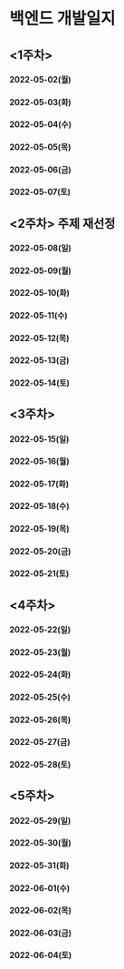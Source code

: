 # 백엔드 개발일지
## <1주차>
#### 2022-05-02(월)<br>
#### 2022-05-03(화)<br>
#### 2022-05-04(수)<br>
#### 2022-05-05(목)<br>
#### 2022-05-06(금)<br>
#### 2022-05-07(토)<br>
## <2주차> 주제 재선정
#### 2022-05-08(일)<br>
#### 2022-05-09(월)<br>
#### 2022-05-10(화)<br>
#### 2022-05-11(수)<br>
#### 2022-05-12(목)<br>
#### 2022-05-13(금)<br>
#### 2022-05-14(토)<br>
## <3주차>
#### 2022-05-15(일)<br>
#### 2022-05-16(월)<br>
#### 2022-05-17(화)<br>
#### 2022-05-18(수)<br>
#### 2022-05-19(목)<br>
#### 2022-05-20(금)<br>
#### 2022-05-21(토)<br>
## <4주차>
#### 2022-05-22(일)<br>
#### 2022-05-23(월)<br>
#### 2022-05-24(화)<br>
#### 2022-05-25(수)<br>
#### 2022-05-26(목)<br>
#### 2022-05-27(금)<br>
#### 2022-05-28(토)<br>
## <5주차>
#### 2022-05-29(일)<br>
#### 2022-05-30(월)<br>
#### 2022-05-31(화)<br>
#### 2022-06-01(수)<br>
#### 2022-06-02(목)<br>
#### 2022-06-03(금)<br>
#### 2022-06-04(토)<br>
